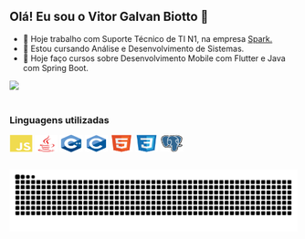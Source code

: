## Olá! Eu sou o Vitor Galvan Biotto 👋

- 🔭 Hoje trabalho com Suporte Técnico de TI N1, na empresa [Spark.](https://sparkag.com.br/)
- 🌱 Estou cursando Análise e Desenvolvimento de Sistemas.
- 📑 Hoje faço cursos sobre Desenvolvimento Mobile com Flutter e Java com Spring Boot.

<div>
    <a href="https://github.com/vitorbiotto">
    <img height="180em" src="https://github-readme-stats.vercel.app/api?username=vitorbiotto&show_icons=true&theme=gruvbox&include_all_commits=true&count_private=true"/>
  </a>
</div>

<div style="display: inline_block"><br>
    <h3>Linguagens utilizadas</h3>
  <img align="center" alt="Vitor-Js" height="30" width="40" src="https://raw.githubusercontent.com/devicons/devicon/master/icons/javascript/javascript-plain.svg">
  <img align="center" alt="Vitor-Java" height="30" width="40" src="https://raw.githubusercontent.com/devicons/devicon/master/icons/java/java-plain.svg">
  <img align="center" alt="Vitor-Cplusplus" height="30" width="40" src="https://raw.githubusercontent.com/devicons/devicon/master/icons/cplusplus/cplusplus-original.svg">
  <img align="center" alt="Vitor-C" height="30" width="40" src="https://raw.githubusercontent.com/devicons/devicon/master/icons/c/c-original.svg">
  <img align="center" alt="Vitor-HTML" height="30" width="40" src="https://raw.githubusercontent.com/devicons/devicon/master/icons/html5/html5-original.svg">
  <img align="center" alt="Vitor-CSS" height="30" width="40" src="https://raw.githubusercontent.com/devicons/devicon/master/icons/css3/css3-original.svg">
  <img align="center" alt="Vitor-postgresql" height="30" width="40" src="https://raw.githubusercontent.com/devicons/devicon/master/icons/postgresql/postgresql-original.svg">
</div>

##

<picture>
  <source media="(prefers-color-scheme: dark)" srcset="https://raw.githubusercontent.com/vitorbiotto/vitorbiotto/output/github-contribution-grid-snake-dark.svg">
  <source media="(prefers-color-scheme: light)" srcset="https://raw.githubusercontent.com/vitorbiotto/vitorbiotto/output/github-contribution-grid-snake.svg">
  <img alt="github contribution grid snake animation" src="https://raw.githubusercontent.com/vitorbiotto/vitorbiotto/output/github-contribution-grid-snake.svg">
</picture>
<br><br>
